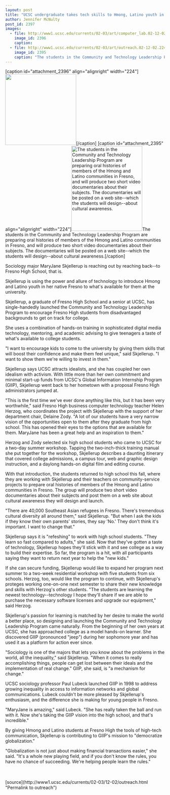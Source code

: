```yaml
---
layout: post
title: "UCSC undergraduate takes tech skills to Hmong, Latino youth in Fresno"
author: Jennifer McNulty
post_id: 2397
images:
  - file: http://www1.ucsc.edu/currents/02-03/art/computer_lab.02-12-02.224.jpg
    image_id: 2396
    caption: 
  - file: http://www1.ucsc.edu/currents/02-03/art/outreach.02-12-02.224.jpg
    image_id: 2395
    caption: "The students in the Community and Technology Leadership Program are preparing oral histories of members of the Hmong and Latino communities in Fresno, and will produce two short video documentaries about their subjects. The documentaries will be posted on a web site--which the students will design--about cultural awareness."
---
```


[caption id="attachment_2396" align="alignright" width="224"]<a href="http://localhost/mysite/wp-content/uploads/2002/12/computer_lab.02-12-02.224.jpg"><img class="size-full wp-image-2396" src="http://localhost/mysite/wp-content/uploads/2002/12/computer_lab.02-12-02.224.jpg" alt="" width="224" height="224" /></a>[/caption]
[caption id="attachment_2395" align="alignright" width="224"]<a href="http://localhost/mysite/wp-content/uploads/2002/12/outreach.02-12-02.224.jpg"><img class="size-full wp-image-2395" src="http://localhost/mysite/wp-content/uploads/2002/12/outreach.02-12-02.224.jpg" alt="The students in the Community and Technology Leadership Program are preparing oral histories of members of the Hmong and Latino communities in Fresno, and will produce two short video documentaries about their subjects. The documentaries will be posted on a web site--which the students will design--about cultural awareness." width="224" height="268" /></a>The students in the Community and Technology Leadership Program are preparing oral histories of members of the Hmong and Latino communities in Fresno, and will produce two short video documentaries about their subjects. The documentaries will be posted on a web site--which the students will design--about cultural awareness.[/caption]
<p>
  Sociology major MaryJane Skjellerup is reaching out by reaching back--to Fresno High School, that is.
</p>
<p>
  Skjellerup is using the power and allure of technology to introduce Hmong and Latino youth in her native Fresno to what's available for them at the university.
</p>
<p>
  Skjellerup, a graduate of Fresno High School and a senior at UCSC, has single-handedly launched the Community and Technology Leadership Program to encourage Fresno High students from disadvantaged backgrounds to get on track for college.
</p>
<p>
  She uses a combination of hands-on training in sophisticated digital media technology, mentoring, and academic advising to give teenagers a taste of what's available to college students.
</p>
<p>
  "I want to encourage kids to come to the university by giving them skills that will boost their confidence and make them feel unique," said Skjellerup. "I want to show them we're willing to invest in them."
</p>
<p>
  Skjellerup says UCSC attracts idealists, and she has coupled her own idealism with activism. With little more than her own commitment and minimal start-up funds from UCSC's Global Information Internship Program (GIIP), Skjellerup went back to her hometown with a proposal Fresno High administrators jumped at.
</p>
<p>
  "This is the first time we've ever done anything like this, but it has been very worthwhile," said Fresno High business computer technology teacher Helen Herzog, who coordinates the project with Skjellerup with the support of her department chair, Delaine Zody. "A lot of our students have a very narrow vision of the opportunities open to them after they graduate from high school. This has opened their eyes to the options that are available for them. MaryJane has been a great help and an inspiration to them."
</p>
<p>
  Herzog and Zody selected six high school students who came to UCSC for a two-day summer workshop. Tapping the two-inch-thick training manual she put together for the workshop, Skjellerup describes a daunting itinerary that covered college admissions, a campus tour, web and graphic design instruction, and a daylong hands-on digital film and editing course.
</p>
<p>
  With that introduction, the students returned to high school this fall, where they are working with Skjellerup and their teachers on community-service projects to prepare oral histories of members of the Hmong and Latino communities in Fresno. The group will produce two short video documentaries about their subjects and post them on a web site about cultural awareness they will design and launch.
</p>
<p>
  "There are 40,000 Southeast Asian refugees in Fresno. There's tremendous cultural diversity all around them," said Skjellerup. "But when I ask the kids if they know their own parents' stories, they say 'No.' They don't think it's important. I want to change that."
</p>
<p>
  Skjellerup says it is "refeshing" to work with high school students. "They learn so fast compared to adults," she said. Now that they've gotten a taste of technology, Skjellerup hopes they'll stick with it and see college as a way to build their expertise. So far, the program is a hit, with all participants saying they want to return next year to help the "new kids."
</p>
<p>
  If she can secure funding, Skjellerup would like to expand her program next summer to a two-week residential workshop with five students from six schools. Herzog, too, would like the program to continue, with Skjellerup's proteges working one-on-one next semester to share their new knowledge and skills with Herzog's other students. "The students are learning the newest technology--technology I hope they'll share if we are able to purchase the necessary software licenses and upgrade our equipment," said Herzog.
</p>
<p>
  Skjellerup's passion for learning is matched by her desire to make the world a better place, so designing and launching the Community and Technology Leadership Program came naturally. From the beginning of her own years at UCSC, she has approached college as a model hands-on learner. She discovered GIIP (pronounced "jeep") during her sophomore year and has used it as a platform for action ever since.
</p>
<p>
  "Sociology is one of the majors that lets you know about the problems in the world, all the inequality," said Skjellerup. "When it comes to really accomplishing things, people can get lost between their ideals and the implementation of real change." GIIP, she said, is "a mechanism for change."
</p>
<p>
  UCSC sociology professor Paul Lubeck launched GIIP in 1998 to address growing inequality in access to information networks and global communications. Lubeck couldn't be more pleased by Skjellerup's enthusiasm, and the difference she is making for young people in Fresno.
</p>
<p>
  "MaryJane is amazing," said Lubeck. "She has really taken the ball and run with it. Now she's taking the GIIP vision into the high school, and that's incredible."
</p>
<p>
  By giving Hmong and Latino students at Fresno High the tools of high-tech communication, Skjellerup is contributing to GIIP's mission to "democratize globalization."
</p>
<p>
  "Globalization is not just about making financial transactions easier," she said. "It's a whole new playing field, and if you don't know the rules, you have no chance of succeeding. We're helping people learn the rules."<br>
  <br>
  <br>

</p>
<p>

</p>
[source](http://www1.ucsc.edu/currents/02-03/12-02/outreach.html "Permalink to outreach")
